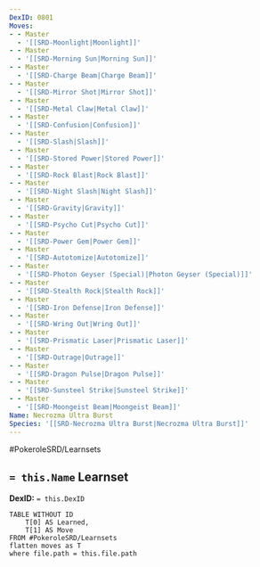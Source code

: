 ```yaml
---
DexID: 0801
Moves:
- - Master
  - '[[SRD-Moonlight|Moonlight]]'
- - Master
  - '[[SRD-Morning Sun|Morning Sun]]'
- - Master
  - '[[SRD-Charge Beam|Charge Beam]]'
- - Master
  - '[[SRD-Mirror Shot|Mirror Shot]]'
- - Master
  - '[[SRD-Metal Claw|Metal Claw]]'
- - Master
  - '[[SRD-Confusion|Confusion]]'
- - Master
  - '[[SRD-Slash|Slash]]'
- - Master
  - '[[SRD-Stored Power|Stored Power]]'
- - Master
  - '[[SRD-Rock Blast|Rock Blast]]'
- - Master
  - '[[SRD-Night Slash|Night Slash]]'
- - Master
  - '[[SRD-Gravity|Gravity]]'
- - Master
  - '[[SRD-Psycho Cut|Psycho Cut]]'
- - Master
  - '[[SRD-Power Gem|Power Gem]]'
- - Master
  - '[[SRD-Autotomize|Autotomize]]'
- - Master
  - '[[SRD-Photon Geyser (Special)|Photon Geyser (Special)]]'
- - Master
  - '[[SRD-Stealth Rock|Stealth Rock]]'
- - Master
  - '[[SRD-Iron Defense|Iron Defense]]'
- - Master
  - '[[SRD-Wring Out|Wring Out]]'
- - Master
  - '[[SRD-Prismatic Laser|Prismatic Laser]]'
- - Master
  - '[[SRD-Outrage|Outrage]]'
- - Master
  - '[[SRD-Dragon Pulse|Dragon Pulse]]'
- - Master
  - '[[SRD-Sunsteel Strike|Sunsteel Strike]]'
- - Master
  - '[[SRD-Moongeist Beam|Moongeist Beam]]'
Name: Necrozma Ultra Burst
Species: '[[SRD-Necrozma Ultra Burst|Necrozma Ultra Burst]]'
---
```


#PokeroleSRD/Learnsets

## `= this.Name` Learnset

**DexID:** `= this.DexID`

```dataview
TABLE WITHOUT ID
    T[0] AS Learned,
    T[1] AS Move
FROM #PokeroleSRD/Learnsets
flatten moves as T
where file.path = this.file.path
```
